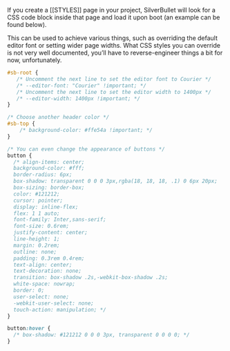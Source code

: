 If you create a [[STYLES]] page in your project, SilverBullet will look for a CSS code block inside that page and load it upon boot (an example can be found below).

This can be used to achieve various things, such as overriding the default editor font or setting wider page widths. What CSS styles you can override is not very well documented, you’ll have to reverse-engineer things a bit for now, unfortunately.

```css
#sb-root {
   /* Uncomment the next line to set the editor font to Courier */
   /* --editor-font: "Courier" !important; */
   /* Uncomment the next line to set the editor width to 1400px */
   /* --editor-width: 1400px !important; */
}

/* Choose another header color */
#sb-top {
    /* background-color: #ffe54a !important; */
}

/* You can even change the appearance of buttons */
button {
  /* align-items: center;
  background-color: #fff;
  border-radius: 6px;
  box-shadow: transparent 0 0 0 3px,rgba(18, 18, 18, .1) 0 6px 20px;
  box-sizing: border-box;
  color: #121212;
  cursor: pointer;
  display: inline-flex;
  flex: 1 1 auto;
  font-family: Inter,sans-serif;
  font-size: 0.6rem;
  justify-content: center;
  line-height: 1;
  margin: 0.2rem;
  outline: none;
  padding: 0.3rem 0.4rem;
  text-align: center;
  text-decoration: none;
  transition: box-shadow .2s,-webkit-box-shadow .2s;
  white-space: nowrap;
  border: 0;
  user-select: none;
  -webkit-user-select: none;
  touch-action: manipulation; */
}

button:hover {
  /* box-shadow: #121212 0 0 0 3px, transparent 0 0 0 0; */
}
```
